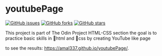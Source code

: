 # youtubePage
[![GitHub issues](https://img.shields.io/github/issues/Amal337/youtubePage)](https://github.com/Amal337/youtubePage/issues)  [![GitHub forks](https://img.shields.io/github/forks/Amal337/youtubePage)](https://github.com/Amal337/youtubePage/network)  [![GitHub stars](https://img.shields.io/github/stars/Amal337/youtubePage)](https://github.com/Amal337/youtubePage/stargazers)

This project is part of The Odin Project HTML-CSS section
the goal is to practice basic skills in &#129505;html and 💙css by creating YouTube like page 

to see the results: https://amal337.github.io/youtubePage/.
